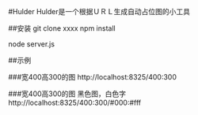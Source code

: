 #Hulder
Hulder是一个根据ＵＲＬ生成自动占位图的小工具

##安装
git clone xxxx
npm install

node server.js

##示例

###宽400高300的图
http://localhost:8325/400:300

###宽400高300的图 黑色图，白色字
http://localhost:8325/400:300/#000:#fff
